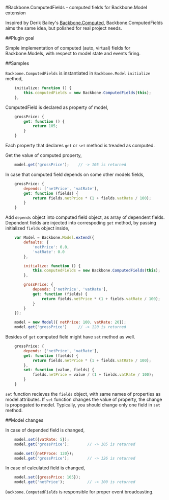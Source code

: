 #Backbone.ComputedFields - computed fields for Backbone.Model extension

Inspired by Derik Bailey's [Backbone.Computed](https://github.com/derickbailey/backbone.compute), Backbone.ComputedFields aims the same idea, but polished for real project needs.

##Plugin goal

Simple implementation of computed (auto, virtual) fields for Backbone.Models, with respect to model state and events firing.

##Samples

`Backbone.ComputedFields` is instantiated in `Backbone.Model` `initialize` method,

```js
    initialize: function () {
        this.computedFields = new Backbone.ComputedFields(this);
    },
```

ComputedField is declared as property of model,

```js
    grossPrice: {
        get: function () {
            return 105;
        }
    }
```

Each property that declares `get` or `set` method is treaded as computed.

Get the value of computed property, 

```js
    model.get('grossPrice');    // -> 105 is returned
```

In case that computed field depends on some other models fields,

```js
    grossPrice: {
        depends: ['netPrice', 'vatRate'],
        get: function (fields) {
            return fields.netPrice * (1 + fields.vatRate / 100);
        }
    }
```

Add `depends` object into computed field object, as array of dependent fields. Dependent fields are injected into correspoding `get` method, by passing initialized `fields` object inside,

```js
    var Model = Backbone.Model.extend({
        defaults: {
            'netPrice': 0.0,
            'vatRate': 0.0
        },

        initialize: function () {
            this.computedFields = new Backbone.ComputedFields(this);
        },

        grossPrice: {
            depends: ['netPrice', 'vatRate'],
            get: function (fields) {
                return fields.netPrice * (1 + fields.vatRate / 100);
            }
        }
    });

    model = new Model({ netPrice: 100, vatRate: 20});
    model.get('grossPrice')     // -> 120 is returned
```

Besides of `get` computed field might have `set` method as well. 

```js
    grossPrice: {
        depends: ['netPrice', 'vatRate'],
        get: function (fields) {
            return fields.netPrice * (1 + fields.vatRate / 100);
        },
        set: function (value, fields) {
            fields.netPrice = value / (1 + fields.vatRate / 100);
        }
    }
```

`set` function recieves the `fields` object, with same names of properties as model attributes. If `set` function changes the value of property, the change is propogated to model. Typically, you should change only one field in `set` method.

##Model changes

In case of depended field is changed,

```js
    model.set({vatRate: 5});
    model.get('grossPrice');        // -> 105 is returned

    mode.set({netProce: 120});
    model.get('grossPrice');        // -> 126 is returned
```

In case of calculated field is changed, 

```js
    model.set({grossPrice: 105});
    model.get('netPrice');          // -> 100 is returned
```

`Backbone.ComputedFields` is responsible for proper event broadcasting.